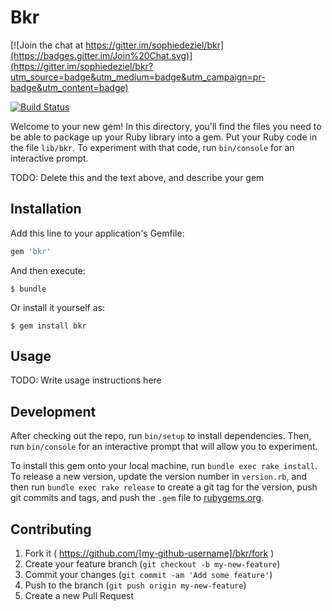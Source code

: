 # Bkr

[![Join the chat at https://gitter.im/sophiedeziel/bkr](https://badges.gitter.im/Join%20Chat.svg)](https://gitter.im/sophiedeziel/bkr?utm_source=badge&utm_medium=badge&utm_campaign=pr-badge&utm_content=badge)

[![Build Status](https://travis-ci.org/sophiedeziel/bkr.svg)](https://travis-ci.org/sophiedeziel/bkr)

Welcome to your new gem! In this directory, you'll find the files you need to be able to package up your Ruby library into a gem. Put your Ruby code in the file `lib/bkr`. To experiment with that code, run `bin/console` for an interactive prompt.

TODO: Delete this and the text above, and describe your gem

## Installation

Add this line to your application's Gemfile:

```ruby
gem 'bkr'
```

And then execute:

    $ bundle

Or install it yourself as:

    $ gem install bkr

## Usage

TODO: Write usage instructions here

## Development

After checking out the repo, run `bin/setup` to install dependencies. Then, run `bin/console` for an interactive prompt that will allow you to experiment.

To install this gem onto your local machine, run `bundle exec rake install`. To release a new version, update the version number in `version.rb`, and then run `bundle exec rake release` to create a git tag for the version, push git commits and tags, and push the `.gem` file to [rubygems.org](https://rubygems.org).

## Contributing

1. Fork it ( https://github.com/[my-github-username]/bkr/fork )
2. Create your feature branch (`git checkout -b my-new-feature`)
3. Commit your changes (`git commit -am 'Add some feature'`)
4. Push to the branch (`git push origin my-new-feature`)
5. Create a new Pull Request
